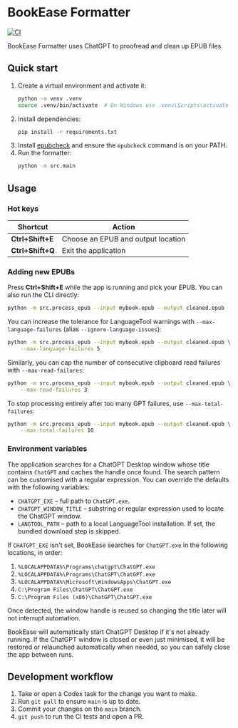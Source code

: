 # BookEase Formatter

[![CI](https://github.com/ZainNatour/BookEase---Formatter/actions/workflows/ci.yml/badge.svg)](https://github.com/ZainNatour/BookEase---Formatter/actions/workflows/ci.yml)

BookEase Formatter uses ChatGPT to proofread and clean up EPUB files.

## Quick start
1. Create a virtual environment and activate it:
   ```bash
   python -m venv .venv
   source .venv/bin/activate  # On Windows use .venv\Scripts\activate
   ```
2. Install dependencies:
   ```bash
   pip install -r requirements.txt
   ```
3. Install [epubcheck](https://github.com/w3c/epubcheck) and ensure the
   `epubcheck` command is on your PATH.
4. Run the formatter:
   ```bash
   python -m src.main
   ```

## Usage

### Hot keys
| Shortcut | Action |
|----------|--------|
| **Ctrl+Shift+E** | Choose an EPUB and output location |
| **Ctrl+Shift+Q** | Exit the application |
### Adding new EPUBs

Press **Ctrl+Shift+E** while the app is running and pick your EPUB.
You can also run the CLI directly:
```bash
python -m src.process_epub --input mybook.epub --output cleaned.epub
```
You can increase the tolerance for LanguageTool warnings with
`--max-language-failures` (alias `--ignore-language-issues`):
```bash
python -m src.process_epub --input mybook.epub --output cleaned.epub \
    --max-language-failures 5
```
Similarly, you can cap the number of consecutive clipboard read failures with
`--max-read-failures`:
```bash
python -m src.process_epub --input mybook.epub --output cleaned.epub \
    --max-read-failures 3
```
To stop processing entirely after too many GPT failures, use
`--max-total-failures`:
```bash
python -m src.process_epub --input mybook.epub --output cleaned.epub \
    --max-total-failures 10
```

### Environment variables

The application searches for a ChatGPT Desktop window whose title contains
`ChatGPT` and caches the handle once found. The search pattern can be
customised with a regular expression. You can override the defaults with the
following variables:

- `CHATGPT_EXE` – full path to `ChatGPT.exe`.
- `CHATGPT_WINDOW_TITLE` – substring or regular expression used to locate the
  ChatGPT window.
- `LANGTOOL_PATH` – path to a local LanguageTool installation. If set, the
  bundled download step is skipped.

If `CHATGPT_EXE` isn't set, BookEase searches for `ChatGPT.exe` in the following
locations, in order:

1. `%LOCALAPPDATA%\Programs\chatgpt\ChatGPT.exe`
2. `%LOCALAPPDATA%\Programs\ChatGPT\ChatGPT.exe`
3. `%LOCALAPPDATA%\Microsoft\WindowsApps\ChatGPT.exe`
4. `C:\Program Files\ChatGPT\ChatGPT.exe`
5. `C:\Program Files (x86)\ChatGPT\ChatGPT.exe`

Once detected, the window handle is reused so changing the title later will not
interrupt automation.

BookEase will automatically start ChatGPT Desktop if it's not already
running. If the ChatGPT window is closed or even just minimised, it will be
restored or relaunched automatically when needed, so you can safely close the
app between runs.

## Development workflow
1. Take or open a Codex task for the change you want to make.
2. Run `git pull` to ensure `main` is up to date.
3. Commit your changes on the `main` branch.
4. `git push` to run the CI tests and open a PR.

